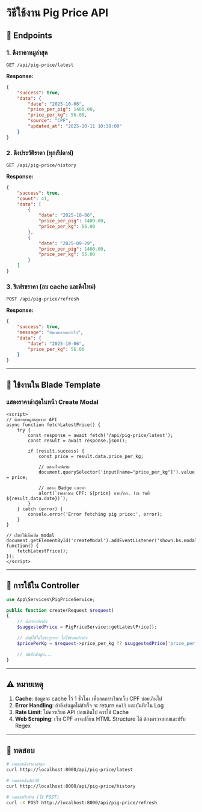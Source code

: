 # วิธีใช้งาน Pig Price API

## 📌 Endpoints

### 1. ดึงราคาหมูล่าสุด
```
GET /api/pig-price/latest
```

**Response:**
```json
{
    "success": true,
    "data": {
        "date": "2025-10-06",
        "price_per_pig": 1400.00,
        "price_per_kg": 56.00,
        "source": "CPF",
        "updated_at": "2025-10-11 10:30:00"
    }
}
```

### 2. ดึงประวัติราคา (ทุกสัปดาห์)
```
GET /api/pig-price/history
```

**Response:**
```json
{
    "success": true,
    "count": 41,
    "data": [
        {
            "date": "2025-10-06",
            "price_per_pig": 1400.00,
            "price_per_kg": 56.00
        },
        {
            "date": "2025-09-29",
            "price_per_pig": 1400.00,
            "price_per_kg": 56.00
        }
    ]
}
```

### 3. รีเฟรชราคา (ลบ cache และดึงใหม่)
```
POST /api/pig-price/refresh
```

**Response:**
```json
{
    "success": true,
    "message": "อัพเดทราคาสำเร็จ",
    "data": {
        "date": "2025-10-06",
        "price_per_kg": 56.00
    }
}
```

---

## 🔧 ใช้งานใน Blade Template

### แสดงราคาล่าสุดในหน้า Create Modal

```blade
<script>
// ดึงราคาหมูล่าสุดจาก API
async function fetchLatestPrice() {
    try {
        const response = await fetch('/api/pig-price/latest');
        const result = await response.json();

        if (result.success) {
            const price = result.data.price_per_kg;

            // แสดงในฟอร์ม
            document.querySelector('input[name="price_per_kg"]').value = price;

            // แสดง Badge แนะนำ
            alert(`ราคากลาง CPF: ${price} บาท/กก. (ณ วันที่ ${result.data.date})`);
        }
    } catch (error) {
        console.error('Error fetching pig price:', error);
    }
}

// เรียกใช้เมื่อเปิด modal
document.getElementById('createModal').addEventListener('shown.bs.modal', function() {
    fetchLatestPrice();
});
</script>
```

---

## 🎯 การใช้ใน Controller

```php
use App\Services\PigPriceService;

public function create(Request $request)
{
    // ดึงราคาอ้างอิง
    $suggestedPrice = PigPriceService::getLatestPrice();

    // ถ้าผู้ใช้ไม่ได้ระบุราคา ให้ใช้ราคาอ้างอิง
    $pricePerKg = $request->price_per_kg ?? $suggestedPrice['price_per_kg'];

    // บันทึกข้อมูล...
}
```

---

## ⚠️ หมายเหตุ

1. **Cache**: ข้อมูลจะ cache ไว้ 1 ชั่วโมง เพื่อลดการเรียกเว็บ CPF บ่อยเกินไป
2. **Error Handling**: ถ้าดึงข้อมูลไม่สำเร็จ จะ return `null` และบันทึกใน Log
3. **Rate Limit**: ไม่ควรเรียก API บ่อยเกินไป ควรใช้ Cache
4. **Web Scraping**: เว็บ CPF อาจเปลี่ยน HTML Structure ได้ ต้องตรวจสอบและปรับ Regex

---

## 🧪 ทดสอบ

```bash
# ทดสอบดึงราคาล่าสุด
curl http://localhost:8000/api/pig-price/latest

# ทดสอบดึงประวัติ
curl http://localhost:8000/api/pig-price/history

# ทดสอบรีเฟรช (ใช้ POST)
curl -X POST http://localhost:8000/api/pig-price/refresh
```
